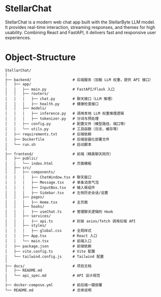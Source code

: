 # StellarChat
StellarChat is a modern web chat app built with the StellarByte LLM model. It provides real-time interaction, streaming responses, and themes for high usability. Combining React and FastAPI, it delivers fast and responsive user experiences.

# Object-Structure
```
StellarChat/
│
├── backend/                   # 后端服务（加载 LLM 权重，提供 API 接口）
│   ├── app/
│   │   ├── main.py            # FastAPI/Flask 入口
│   │   ├── routers/
│   │   │   ├── chat.py        # 聊天接口（LLM 推理）
│   │   │   ├── health.py      # 健康检查接口
│   │   ├── models/
│   │   │   ├── inference.py   # 调用本地 LLM 权重推理逻辑
│   │   │   ├── tokenizer.py   # 分词与预处理
│   │   ├── config.py          # 配置文件（模型路径、端口等）
│   │   └── utils.py           # 工具函数（日志、缓存等）
│   ├── requirements.txt       # 后端依赖
│   ├── Dockerfile             # 后端容器化部署文件
│   └── run.sh                 # 启动脚本
│
├── frontend/                  # 前端（精美聊天网页）
│   ├── public/
│   │   └── index.html         # 页面模板
│   ├── src/
│   │   ├── components/
│   │   │   ├── ChatWindow.tsx # 聊天窗口
│   │   │   ├── Message.tsx    # 单条消息气泡
│   │   │   ├── InputBox.tsx   # 输入框组件
│   │   │   ├── Sidebar.tsx    # 左侧历史会话/设置
│   │   ├── pages/
│   │   │   ├── Home.tsx       # 主页面
│   │   ├── hooks/
│   │   │   ├── useChat.ts     # 管理聊天逻辑的 Hook
│   │   ├── services/
│   │   │   ├── api.ts         # 封装 axios/fetch 调用后端 API
│   │   ├── styles/
│   │   │   ├── global.css     # 全局样式
│   │   ├── App.tsx            # React 入口
│   │   └── main.tsx           # 前端入口
│   ├── package.json           # 前端依赖
│   ├── vite.config.ts         # Vite 配置
│   └── tailwind.config.js     # Tailwind 配置
│
├── docs/                      # 项目文档
│   ├── README.md
│   └── api_spec.md            # API 设计规范
│
├── docker-compose.yml         # 前后端一键部署
└── README.md                  # 总体说明
```